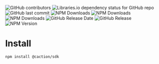 ![GitHub contributors](https://img.shields.io/github/contributors/SalesConnection/sc-lib)
![Libraries.io dependency status for GitHub repo](https://img.shields.io/librariesio/github/SalesConnection/sc-lib)
![GitHub last commit](https://img.shields.io/github/last-commit/SalesConnection/sc-lib)
![NPM Downloads](https://img.shields.io/npm/dw/%40salesconnection%2Fsc-lib)
![NPM Downloads](https://img.shields.io/npm/dm/%40salesconnection%2Fsc-lib)
![NPM Downloads](https://img.shields.io/npm/d18m/%40salesconnection%2Fsc-lib)
![GitHub Release Date](https://img.shields.io/github/release-date/SalesConnection/sc-lib)
![GitHub Release](https://img.shields.io/github/v/release/SalesConnection/sc-lib)
![NPM Version](https://img.shields.io/npm/v/%40caction%2Fsdk)

# Install
```
npm install @caction/sdk
```
